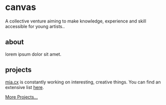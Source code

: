 # canvas

A collective venture aiming to make knowledge, experience and skill accessible for young artists..

## about

<!-- TODO
    Write a bio about canvas and its mission.
 -->

lorem ipsum dolor sit amet.

## projects

[mia.cx](https://canvas.ac) is constantly working on interesting, creative things. You can find an extensive list [here](./PROJECTS.md).

[More Projects...](./PROJECTS.md)
